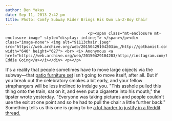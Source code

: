 ```yaml
---
author: Ben Yakas
date: Sep 11, 2013 2:42 pm
title: Photo: Comfy Subway Rider Brings His Own La-Z-Boy Chair
---
```


	
										<p><span class="mt-enclosure mt-enclosure-image" style="display: inline;"> </span></p><div class="image-none"> <img alt="91113chair.jpeg" src="https://web.archive.org/web/20150429104203im_/http://gothamist.com/attachments/byakas/91113chair.jpeg" width="640" height="627"> <br> <i> Anonymous <a href="https://web.archive.org/web/20150429104203/http://instagram.com/EddieGoing">via Eddie Going</a></i></div> <p></p>

<p>It&apos;s a reality that people sometimes have to move large objects via the subway&#x2014;that <a href="https://web.archive.org/web/20150429104203/http://gothamist.com/2013/05/30/photo_bros_bring_patio_furniture_on.php">patio furniture set</a> isn&apos;t going to move itself, after all. But if you break out the celebratory smokes a bit early, and your fellow straphangers will be less inclined to indulge you. &quot;This asshole pulled this thing onto the train, sat on it, and even put a cigarette into his mouth,&quot; the tipster wrote yesterday. &quot;Everyone was taking pictures and people couldn&apos;t use the exit at one point and so he had to pull the chair a little further back.&quot; Something tells us this one is going to be <a href="https://web.archive.org/web/20150429104203/http://gothamist.com/2013/09/10/guy_shamed_for_bad_subway_etiquette.php">a lot harder to justify in a Reddit thread.</a></p>					
										
									
				